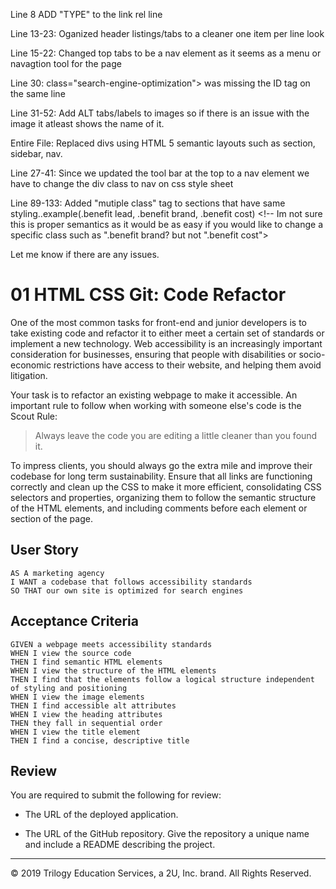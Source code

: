 <!--List of changes to HTML File--->
Line 8  ADD "TYPE" to the link rel line

Line 13-23: Oganized header listings/tabs to a cleaner one item per line look

Line 15-22: Changed top tabs to be a nav element as it seems as a menu or navagtion tool for the page

Line 30: class="search-engine-optimization"> was missing the ID tag on the same line

Line 31-52: Add ALT tabs/labels to images so if there is an issue with the image it atleast shows the name of it.

Entire File: Replaced divs using HTML 5 semantic layouts such as section, sidebar, nav.


<!--List of changes to CSS File-->

Line 27-41: Since we updated the tool bar at the top to a nav element we have to change the div class to nav on css style sheet

Line 89-133:  Added "mutiple class" tag to sections that have same styling..example(.benefit lead, .benefit brand, .benefit cost) <!-- Im not sure this is proper semantics as it would be as easy if you would like to change a specific class such as ".benefit brand? but not ".benefit cost">

Let me know if there are any issues.

# 01 HTML CSS Git: Code Refactor

One of the most common tasks for front-end and junior developers is to take existing code and refactor it to either meet a certain set of standards or implement a new technology. Web accessibility is an increasingly important consideration for businesses, ensuring that people with disabilities or socio-economic restrictions have access to their website, and helping them avoid litigation.

Your task is to refactor an existing webpage to make it accessible. An important rule to follow when working with someone else's code is the Scout Rule:

> Always leave the code you are editing a little cleaner than you found it.

To impress clients, you should always go the extra mile and improve their codebase for long term sustainability. Ensure that all links are functioning correctly and clean up the CSS to make it more efficient, consolidating CSS selectors and properties, organizing them to follow the semantic structure of the HTML elements, and including comments before each element or section of the page.

## User Story

```
AS A marketing agency
I WANT a codebase that follows accessibility standards
SO THAT our own site is optimized for search engines
```

## Acceptance Criteria

```
GIVEN a webpage meets accessibility standards
WHEN I view the source code
THEN I find semantic HTML elements
WHEN I view the structure of the HTML elements
THEN I find that the elements follow a logical structure independent of styling and positioning
WHEN I view the image elements
THEN I find accessible alt attributes
WHEN I view the heading attributes
THEN they fall in sequential order
WHEN I view the title element
THEN I find a concise, descriptive title
```

## Review

You are required to submit the following for review:

* The URL of the deployed application.

* The URL of the GitHub repository. Give the repository a unique name and include a README describing the project.

- - -
© 2019 Trilogy Education Services, a 2U, Inc. brand. All Rights Reserved.

